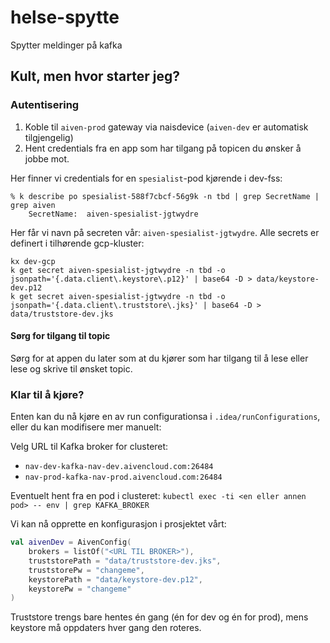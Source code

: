 # helse-spytte

Spytter meldinger på kafka

## Kult, men hvor starter jeg?

### Autentisering

1. Koble til `aiven-prod` gateway via naisdevice (`aiven-dev` er automatisk tilgjengelig)
2. Hent credentials fra en app som har tilgang på topicen du ønsker å jobbe mot.

Her finner vi credentials for en `spesialist`-pod kjørende i dev-fss: 
```
% k describe po spesialist-588f7cbcf-56g9k -n tbd | grep SecretName | grep aiven
    SecretName:  aiven-spesialist-jgtwydre
```

Her får vi navn på secreten vår: `aiven-spesialist-jgtwydre`. Alle secrets er definert i tilhørende gcp-kluster: 
```
kx dev-gcp
k get secret aiven-spesialist-jgtwydre -n tbd -o jsonpath='{.data.client\.keystore\.p12}' | base64 -D > data/keystore-dev.p12
k get secret aiven-spesialist-jgtwydre -n tbd -o jsonpath='{.data.client\.truststore\.jks}' | base64 -D > data/truststore-dev.jks
```

#### Sørg for tilgang til topic
Sørg for at appen du later som at du kjører som har tilgang til å lese eller lese og skrive til ønsket topic.

### Klar til å kjøre?

Enten kan du nå kjøre en av run configurationsa i `.idea/runConfigurations`, eller du kan modifisere mer manuelt:

Velg URL til Kafka broker for clusteret:
- `nav-dev-kafka-nav-dev.aivencloud.com:26484`
- `nav-prod-kafka-nav-prod.aivencloud.com:26484`

Eventuelt hent fra en pod i clusteret:
`kubectl exec -ti <en eller annen pod> -- env | grep KAFKA_BROKER`

Vi kan nå opprette en konfigurasjon i prosjektet vårt:

```kotlin
val aivenDev = AivenConfig(
    brokers = listOf("<URL TIL BROKER>"),
    truststorePath = "data/truststore-dev.jks",
    truststorePw = "changeme",
    keystorePath = "data/keystore-dev.p12",
    keystorePw = "changeme"
)
```

Truststore trengs bare hentes én gang (én for dev og én for prod), mens keystore må oppdaters hver gang den roteres.
